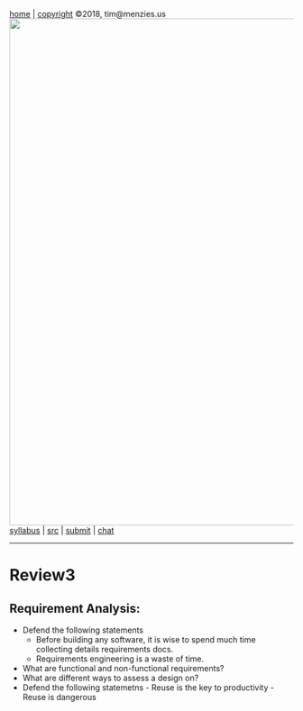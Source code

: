 [home](http://tiny.cc/seng18) |
[copyright](https://github.com/txt/seng18/blob/master/LICENSE.md) &copy;2018, tim&commat;menzies.us
<br>
[<img width=900 src="https://raw.githubusercontent.com/txt/seng18/master/img/banner.png">](http://tiny.cc/seng18)<br>
[syllabus](https://github.com/txt/seng18/blob/master/doc/syllabus.md) |
[src](https://github.com/txt/seng18/tree/master/src) |
[submit](http://tiny.cc/seng18give) |
[chat](https://seng18.slack.com/)


______



# Review3

## Requirement Analysis:

- Defend the following statements
   - Before building any software, it is wise to spend much time collecting details requirements docs.
   - Requirements engineering is a waste of time.
- What are functional and non-functional requirements?
- What are different ways to assess a design on?
- Defend the following statemetns
      - Reuse is the key to productivity
      - Reuse is dangerous 
